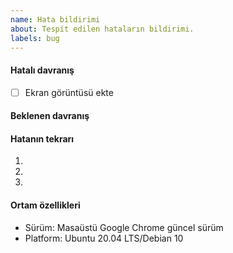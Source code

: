 ```yaml
---
name: Hata bildirimi
about: Tespit edilen hataların bildirimi.
labels: bug
---
```


#### Hatalı davranış

- [ ] Ekran görüntüsü ekte

#### Beklenen davranış


#### Hatanın tekrarı

1.
2.
3.

#### Ortam özellikleri

- Sürüm: Masaüstü Google Chrome güncel sürüm
- Platform: Ubuntu 20.04 LTS/Debian 10

